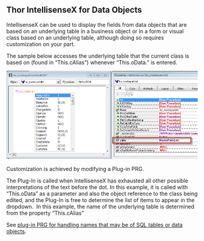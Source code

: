 ﻿## Thor IntellisenseX for Data Objects

IntellisenseX can be used to display the fields from data objects that are based on an underlying table in a business object or in a form or visual class based on an underlying table, although doing so requires customization on your part.

The sample below accesses the underlying table that the current class is based on (found in “This.cAlias”) whenever “This.oData.” is entered.

![](images/thor_intellisensex_data_object_image_6.png)

Customization is achieved by modifying a Plug-in PRG.

The Plug-In is called when IntellisenseX has exhausted all other possible interpretations of the text before the dot. In this example, it is called with “This.oData” as a parameter and also the object reference to the class being edited, and the Plug-In is free to determine the list of items to appear in the dropdown.  In this example, the name of the underlying table is determined from the property “This.cAlias”

See [plug-in PRG for handling names that may be of SQL tables or data objects](Thor_IntellisenseX_Implicit_Tables.md).
